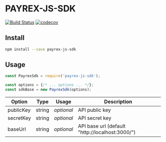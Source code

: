 PAYREX-JS-SDK
=============

[![Build Status](https://travis-ci.org/payrex/js-sdk.svg?branch=master)](https://travis-ci.org/payrex/js-sdk)
[![codecov](https://codecov.io/gh/payrex/js-sdk/branch/master/graph/badge.svg)](https://codecov.io/gh/payrex/js-sdk)


Install
-------

```bash
npm install --save payrex-js-sdk
```


Usage
-----

```javascript
const PayrexSdk = require('payrex-js-sdk');

const options = {/* ... options ... */};
const sdkBase = new PayrexSdk(options);
```

| Option | Type | Usage | Description |
|--------|------|-------|-------------|
| publicKey | string | *optional* | API public key |
| secretKey | string | *optional* | API secret key |
| baseUrl | string | *optional* | API base url (default "http://localhost:3000/") |
